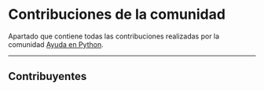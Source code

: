 # Contribuciones de la comunidad

Apartado que contiene todas las contribuciones realizadas por la
comunidad [Ayuda en Python](www.facebook.com/groups/ayudaenpython/).

---

## Contribuyentes